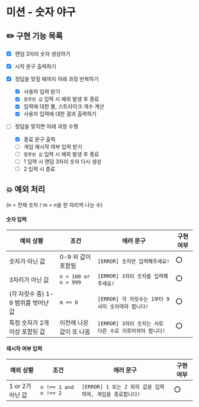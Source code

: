 # 미션 - 숫자 야구

## ✏️ 구현 기능 목록

- [x] 랜덤 3자리 숫자 생성하기
- [x] 시작 문구 출력하기

- [x] 정답을 맞힐 때까지 아래 과정 반복하기

  - [x] 사용자 입력 받기
  - [x] `잘못된 값` 입력 시 예외 발생 후 종료
  - [x] 입력에 대한 볼, 스트라이크 개수 계산
  - [x] 사용자 입력에 대한 결과 출력하기

- [ ] 정답을 맞히면 아래 과정 수행

  - [x] 종료 문구 출력
  - [ ] 게임 재시작 여부 입력 받기
  - [ ] `잘못된 값` 입력 시 예외 발생 후 종료
  - [ ] 1 입력 시 랜덤 3자리 숫자 다시 생성
  - [ ] 2 입력 시 종료

## 💥 예외 처리

(n = 전체 숫자 / m = n을 한 자리씩 나눈 수)

#### 숫자 입력

| 예외 상황                           | 조건                     | 에러 문구                                                | 구현 여부 |
| ----------------------------------- | ------------------------ | -------------------------------------------------------- | --------- |
| 숫자가 아닌 값                      | 0-9 외 값이 포함됨       | `[ERROR] 숫자만 입력해주세요!`                           | ⭕        |
| 3자리가 아닌 값                     | `n < 100 or n > 999`     | `[ERROR] 3자리 숫자를 입력해주세요!`                     | ⭕        |
| (각 자릿수 중) 1-9 범위를 벗어난 값 | `m == 0`                 | `[ERROR] 각 자릿수는 1부터 9 사이 숫자여야 합니다!`      | ⭕        |
| 특정 숫자가 2개 이상 포함된 값      | 이전에 나온 값이 또 나옴 | `[ERROR] 3자리 숫자는 서로 다른 수로 이루어져야 합니다!` | ⭕        |

#### 재시작 여부 입력

| 예외 상황        | 조건                  | 에러 문구                                                 | 구현 여부 |
| ---------------- | --------------------- | --------------------------------------------------------- | --------- |
| 1 or 2가 아닌 값 | `n !== 1 and n !== 2` | `[ERROR] 1 또는 2 외의 값을 입력하여, 게임을 종료합니다!` | ⭕        |
